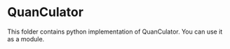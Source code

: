 # QuanCulator

This folder contains python implementation of QuanCulator. You can use it as a module.
